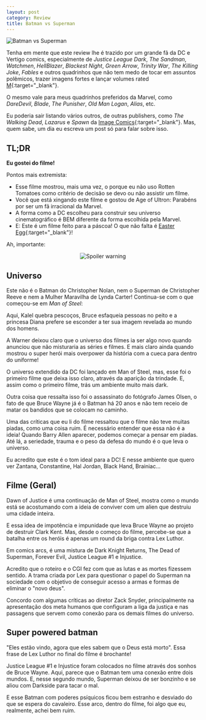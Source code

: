 ```yaml
---
layout: post
category: Review
title: Batman vs Superman
---
```


![Batman vs Superman](http://images-cdn.moviepilot.com/images/c_fill,h_449,w_800/t_mp_quality/wnw0sltgej1ltlsietrg/is-this-darkseid-s-role-in-batman-vs-superman-832749.jpg)

Tenha em mente que este review lhe é trazido por um grande fã da DC e Vertigo comics, especialmente de *Justice League Dark*, *The Sandman*, *Watchmen*, *HellBlazer*, *Blackest Night*, *Green Arrow*, *Trinity War*, *The Killing Joke*, *Fables* e outros quadrinhos que não tem medo de tocar em assuntos polêmicos, trazer imagens fortes e lançar volumes rated [M](http://oyster.ignimgs.com/mediawiki/apis.ign.com/ratings/d/d5/ESRB-ver2013_M.png){:target="_blank"}.

O mesmo vale para meus quadrinhos preferidos da Marvel, como *DareDevil*, *Blade*, *The Punisher*, *Old Man Logan*, *Alias*, etc. 

Eu poderia sair listando vários outros, de outras publishers, como *The Walking Dead*, *Lazarus* e *Spawn* da [Image Comics](https://imagecomics.com){:target="_blank"}. Mas, quem sabe, um dia eu escreva um post só para falar sobre isso.

## TL;DR 

**Eu gostei do filme!**

Pontos mais extremista:

* Esse filme mostrou, mais uma vez, o porque eu não uso Rotten Tomatoes como critério de decisão se devo ou não assistir um filme.
* Você que está xingando este filme e gostou de Age of Ultron: Parabéns por ser um fã irracional da Marvel.
* A forma como a DC escolheu para construir seu universo cinematográfico é BEM diferente da forma escolhida pela Marvel.
* E: Este é um filme feito para a páscoa! O que não falta é [Easter Egg](https://en.wikipedia.org/wiki/Easter_egg_(media)){:target="_blank"}!

Ah, importante:

<center><img alt="Spoiler warning" src="https://kayleighmaymedia.files.wordpress.com/2014/07/spoilerstoo.gif"/></center>

## Universo

Este não é o Batman do Christopher Nolan, nem o Superman de Christopher Reeve e nem a Mulher Maravilha de Lynda Carter!  Continua-se com o que começou-se em *Man of Steel*: 

Aqui, Kalel quebra pescoços, Bruce esfaqueia pessoas no peito e a princesa Diana prefere se esconder a ter sua imagem revelada ao mundo dos homens.

A Warner deixou claro que o universo dos filmes ia ser algo novo quando anunciou que não misturaria as séries e filmes. E mais claro ainda quando mostrou o super herói mais overpower da história com a cueca para dentro do uniforme!

O universo extendido da DC foi lançado em Man of Steel, mas, esse foi o primeiro filme que deixa isso claro, através da aparição da trindade. E, assim como o primeiro filme, trás um ambiente muito mais dark.

Outra coisa que ressalta isso foi o assassinato do fotógrafo James Olsen, o fato de que Bruce Wayne já é o Batman há 20 anos e não tem receio de matar os bandidos que se colocam no caminho.

Uma das críticas que eu li do filme ressaltou que o filme não teve muitas piadas, como uma coisa ruim. É necessário entender que essa não é a ideia! Quando Barry Allen aparecer, podemos começar a pensar em piadas. Até lá, a seriedade, trauma e o peso da defesa do mundo é o que leva o universo.

Eu acredito que este é o tom ideal para a DC! E nesse ambiente que quero ver Zantana, Constantine, Hal Jordan, Black Hand, Brainiac...

## Filme (Geral)

Dawn of Justice é uma continuação de Man of Steel, mostra como o mundo está se acostumando com a ideia de conviver com um alien que destruiu uma cidade inteira.

E essa idea de impotência e impunidade que leva Bruce Wayne ao projeto de destruir Clark Kent. Mas, desde o começo do filme, percebe-se que a batalha entre os heróis é apenas um round da briga contra Lex Luthor.

Em comics arcs, é uma mistura de Dark Knight Returns, The Dead of Superman, Forever Evil, Justice League #1 e Injustice.

Acredito que o roteiro e o CGI fez com que as lutas e as mortes fizessem sentido. A trama criada por Lex para questionar o papel do Superman na sociedade com o objetivo de conseguir acesso a armas e formas de eliminar o "novo deus".

Concordo com algumas críticas ao diretor Zack Snyder, principalmente na apresentação dos meta humanos que configuram a liga da justiça e nas passagens que servem como conexão para os demais filmes do universo.

## Super powered batman

"Eles estão vindo, agora que eles sabem que o Deus está morto". Essa frase de Lex Luthor no final do filme é brochante!

Justice League #1 e Injustice foram colocados no filme através dos sonhos de Bruce Wayne. Aqui, parece que o Batman tem uma conexão entre dois mundos. E, nesse segundo mundo, Superman deixou de ser bonzinho e se aliou com Darkside para tacar o mal.

E esse Batman com poderes psíquicos ficou bem estranho e desviado do que se espera do cavaleiro. Esse arco, dentro do filme, foi algo que eu, realmente, achei bem ruim.